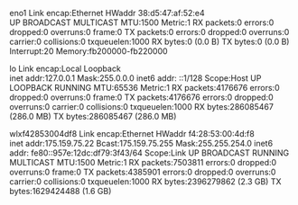 eno1      Link encap:Ethernet  HWaddr 38:d5:47:af:52:e4  
          UP BROADCAST MULTICAST  MTU:1500  Metric:1
          RX packets:0 errors:0 dropped:0 overruns:0 frame:0
          TX packets:0 errors:0 dropped:0 overruns:0 carrier:0
          collisions:0 txqueuelen:1000 
          RX bytes:0 (0.0 B)  TX bytes:0 (0.0 B)
          Interrupt:20 Memory:fb200000-fb220000 

lo        Link encap:Local Loopback  
          inet addr:127.0.0.1  Mask:255.0.0.0
          inet6 addr: ::1/128 Scope:Host
          UP LOOPBACK RUNNING  MTU:65536  Metric:1
          RX packets:4176676 errors:0 dropped:0 overruns:0 frame:0
          TX packets:4176676 errors:0 dropped:0 overruns:0 carrier:0
          collisions:0 txqueuelen:1000 
          RX bytes:286085467 (286.0 MB)  TX bytes:286085467 (286.0 MB)

wlxf42853004df8 Link encap:Ethernet  HWaddr f4:28:53:00:4d:f8  
          inet addr:175.159.75.22  Bcast:175.159.75.255  Mask:255.255.254.0
          inet6 addr: fe80::957e:12dc:df79:3f43/64 Scope:Link
          UP BROADCAST RUNNING MULTICAST  MTU:1500  Metric:1
          RX packets:7503811 errors:0 dropped:0 overruns:0 frame:0
          TX packets:4385901 errors:0 dropped:0 overruns:0 carrier:0
          collisions:0 txqueuelen:1000 
          RX bytes:2396279862 (2.3 GB)  TX bytes:1629424488 (1.6 GB)

